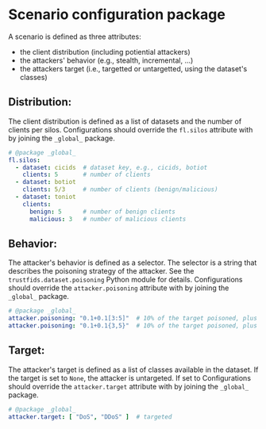# Scenario configuration package 

A scenario is defined as three attributes:
  * the client distribution (including potiential attackers)
  * the attackers' behavior (e.g., stealth, incremental, ...)
  * the attackers target (i.e., targetted or untargetted, using the dataset's classes)


Distribution:
-------------
The client distribution is defined as a list of datasets and the number of clients per
silos. Configurations should override the `fl.silos` attribute with by joining the
`_global_` package.

```yaml
# @package _global_
fl.silos:
  - dataset: cicids  # dataset key, e.g., cicids, botiot
    clients: 5       # number of clients
  - dataset: botiot
    clients: 5/3     # number of clients (benign/malicious)
  - dataset: toniot
    clients:
      benign: 5      # number of benign clients
      malicious: 3   # number of malicious clients
```

Behavior:
---------
The attacker's behavior is defined as a selector. The selector is a string that
describes the poisoning strategy of the attacker. See the
`trustfids.dataset.poisoning` Python module for details. Configurations should
override the `attacker.poisoning` attribute with by joining the `_global_`
package. 

```yaml
# @package _global_
attacker.poisoning: "0.1+0.1[3:5]"  # 10% of the target poisoned, plus 10% at rounds 3 to 5 (inclusive)
attacker.poisoning: "0.1+0.1{3,5}"  # 10% of the target poisoned, plus 10% at rounds 3 and round 5 (inclusive)
```

Target:
-------
The attacker's target is defined as a list of classes available in the dataset. If the
target is set to `None`, the attacker is untargeted. If set to 
Configurations should override the `attacker.target` attribute with by
joining the `_global_` package.

```yaml
# @package _global_
attacker.target: [ "DoS", "DDoS" ]  # targeted
```
